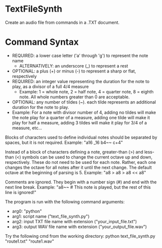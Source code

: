 # TextFileSynth
Create an audio file from commands in a .TXT document.

# Command Syntax
- REQUIRED: a lower case letter ('a' through 'g') to represent the note name
  - ALTERNATIVELY: an underscore (_) to represent a rest
- OPTIONAL: a plus (+) or minus (-) to represent a sharp or flat, respectively
- REQUIRED: an integer value representing the duration for the note to play, as a divisor of a full 4/4 measure
  - Example: 1 = whole note, 2 = half note, 4 = quarter note, 8 = eighth note. All whole numbers greater than 0 are acceptable.
 - OPTIONAL: any number of tildes (~). each tilde represents an additional duration for the note to play.
  - Example: For a note with divisor number of 4, adding no tildes will make the note play for a quarter of a measure, adding one tilde will make it play for half a measure, adding 3 tildes will make it play for 3/4 of a measure, etc...

Blocks of characters used to define individual notes should be separated by spaces, but it is not required.
  Example: "a16 _16 b4~~ c+4"

Instead of a block of characters defining a note, greater-than (>) and less-than (<) symbols can be used to change the current octave up and down, respectively. These do not need to be used for each note. Rather, each one changes the octave for all notes after it until the next change. The default octave at the beginning of parsing is 5.
  Example: "a8 > a8 > a8 << a8"

Comments are ignored. They begin with a number sign (#) and end with the next line break.
  Example: "a8~~ # This note is played, but the rest of this line is ignored!"

The program is run with the following command arguments:
- arg0: "python"
- arg1: script name ("text_file_synth.py")
- arg2: input TXT file name with extension ("your_input_file.txt")
- arg3: output WAV file name with extension ("your_output_file.wav")

Try the following cmd from the working directory:
python text_file_synth.py "route1.txt" "route1.wav"
